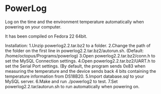 # PowerLog
Log on the time and the environment temperature automatically when powering on your computer.

It has been compiled on Fedora 22 64bit.

Installation:
1.Unzip powerlog2.2.tar.bz2 to a folder.
2.Change the path of the folder on the first line in powerlog2.2.tar.bz2/autorun.sh. (Default: /home/octopus/Programs/powerlog)
3.Open powerlog2.2.tar.bz2/conn.h to set the MySQL Connection settings.
4.Open powerlog2.2.tar.bz2/UART.h to set the Serial Port settings. (By default, the program sends 0x83 when measuring the temperature and the device sends back 4 bits containing the temperature information from DS18B20.
5.Import database.sql to your MySQL server.
6.Make and run ./powerlog2 to test.
7.Set powerlog2.2.tar/autorun.sh to run automatically when powering on.

